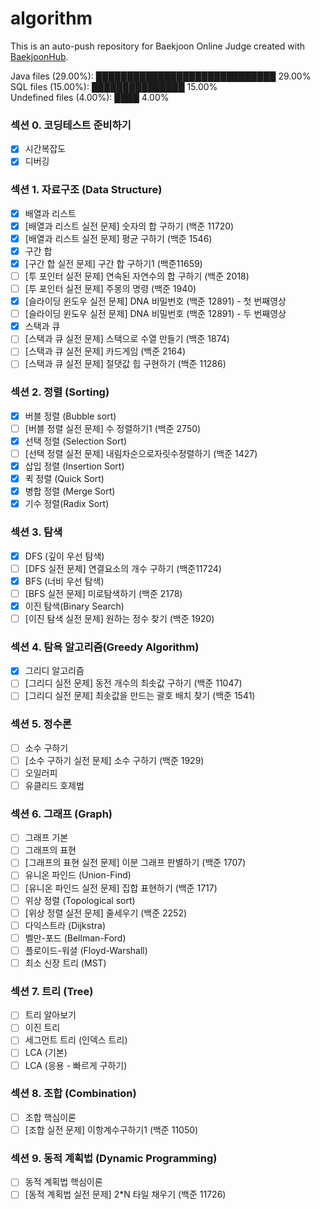 # algorithm

This is an auto-push repository for Baekjoon Online Judge created with [BaekjoonHub](https://github.com/BaekjoonHub/BaekjoonHub).

<!-- file_counts_start -->
Java files (29.00%): █████████████████████████████ 29.00%<br/>SQL files (15.00%): ███████████████ 15.00%<br/>Undefined files (4.00%): ████ 4.00%
<!-- file_counts_end -->

### 섹션 0. 코딩테스트 준비하기
- [x] 시간복잡도
- [x] 디버깅
### 섹션 1. 자료구조 (Data Structure)
- [x] 배열과 리스트
- [x] [배열과 리스트 실전 문제] 숫자의 합 구하기 (백준 11720)
- [x] [배열과 리스트 실전 문제] 평균 구하기 (백준 1546)
- [x] 구간 합
- [x] [구간 합 실전 문제] 구간 합 구하기1 (백준11659)
- [ ] [투 포인터 실전 문제] 연속된 자연수의 합 구하기 (백준 2018)
- [ ] [투 포인터 실전 문제] 주몽의 명령 (백준 1940)
- [x] [슬라이딩 윈도우 실전 문제] DNA 비밀번호 (백준 12891) - 첫 번째영상
- [ ] [슬라이딩 윈도우 실전 문제] DNA 비밀번호 (백준 12891) - 두 번째영상
- [x] 스택과 큐
- [ ] [스택과 큐 실전 문제] 스택으로 수열 만들기 (백준 1874)
- [ ] [스택과 큐 실전 문제] 카드게임 (백준 2164)
- [ ] [스택과 큐 실전 문제] 절댓값 힙 구현하기 (백준 11286)
### 섹션 2. 정렬 (Sorting)
- [x] 버블 정렬 (Bubble sort)
- [ ] [버블 정렬 실전 문제] 수 정렬하기1 (백준 2750)
- [x] 선택 정렬 (Selection Sort)
- [ ] [선택 정렬 실전 문제] 내림차순으로자릿수정렬하기 (백준 1427)
- [x] 삽입 정렬 (Insertion Sort)
- [x] 퀵 정렬 (Quick Sort)
- [x] 병합 정렬 (Merge Sort)
- [x] 기수 정렬(Radix Sort)
### 섹션 3. 탐색
- [x] DFS (깊이 우선 탐색)
- [ ] [DFS 실전 문제] 연결요소의 개수 구하기 (백준11724)
- [x] BFS (너비 우선 탐색)
- [ ] [BFS 실전 문제] 미로탐색하기 (백준 2178)
- [x] 이진 탐색(Binary Search)
- [ ] [이진 탐색 실전 문제] 원하는 정수 찾기 (백준 1920)
### 섹션 4. 탐욕 알고리즘(Greedy Algorithm)
- [x] 그리디 알고리즘
- [ ] [그리디 실전 문제] 동전 개수의 최솟값 구하기 (백준 11047)
- [ ] [그리디 실전 문제] 최솟값을 만드는 괄호 배치 찾기 (백준 1541)
### 섹션 5. 정수론
- [ ] 소수 구하기
- [ ] [소수 구하기 실전 문제] 소수 구하기 (백준 1929)
- [ ] 오일러피
- [ ] 유클리드 호제법
### 섹션 6. 그래프 (Graph)
- [ ] 그래프 기본
- [ ] 그래프의 표현
- [ ] [그래프의 표현 실전 문제] 이분 그래프 판별하기 (백준 1707)
- [ ] 유니온 파인드 (Union-Find)
- [ ] [유니온 파인드 실전 문제] 집합 표현하기 (백준 1717)
- [ ] 위상 정렬 (Topological sort)
- [ ] [위상 정렬 실전 문제] 줄세우기 (백준 2252)
- [ ] 다익스트라 (Dijkstra)
- [ ] 벨만-포드 (Bellman-Ford)
- [ ] 플로이드-워셜 (Floyd-Warshall)
- [ ] 최소 신장 트리 (MST)
### 섹션 7. 트리 (Tree)
- [ ] 트리 알아보기
- [ ] 이진 트리
- [ ] 세그먼트 트리 (인덱스 트리)
- [ ] LCA (기본)
- [ ] LCA (응용 - 빠르게 구하기)
### 섹션 8. 조합 (Combination)
- [ ] 조합 핵심이론
- [ ] [조합 실전 문제] 이항계수구하기1 (백준 11050)
### 섹션 9. 동적 계획법 (Dynamic Programming)
- [ ] 동적 계획법 핵심이론
- [ ] [동적 계획법 실전 문제] 2*N 타일 채우기 (백준 11726)
